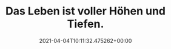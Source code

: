 ---
date: '2021-04-04T10:11:32.475262+00:00'
found_at: '2014-12-18'
found_url: http://about.hypovereinsbank.de/de/portraet/leitbild/
title: Das Leben ist voller Höhen und Tiefen.
---